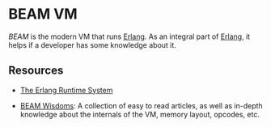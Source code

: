BEAM VM
=======

_BEAM_ is the modern VM that runs [Erlang].  As an integral part of [Erlang],
it helps if a developer has some knowledge about it.


Resources
---------

 - [The Erlang Runtime System](https://blog.stenmans.org/theBeamBook/)

 - [BEAM Wisdoms](http://beam-wisdoms.clau.se/):
   A collection of easy to read articles, as well as in-depth knowledge about
   the internals of the VM, memory layout, opcodes, etc.


[Erlang]:	https://www.erlang.org/
